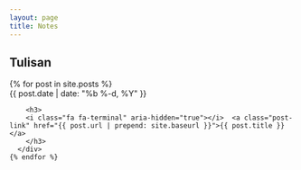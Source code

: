 ```yaml
---
layout: page
title: Notes
---
```

<div class="page-header">
  <h2>Tulisan</h2>
</div>

  <div class="post-list">
    {% for post in site.posts %}
      <div>
        <span class="post-meta"><i class="fa fa-calendar"></i> {{ post.date | date: "%b %-d, %Y" }}</span>

        <h3>
        <i class="fa fa-terminal" aria-hidden="true"></i>  <a class="post-link" href="{{ post.url | prepend: site.baseurl }}">{{ post.title }}</a>
        </h3>
      </div>
    {% endfor %}
  </div>

<p class="rss-subscribe pull-right"><a href="{{ "/feed.xml" | prepend: site.baseurl }}" title="via RSS"><i class="fa fa-rss faa-wrench animated"></i></a></p>


